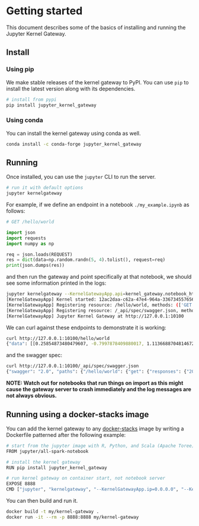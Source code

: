 # Getting started

This document describes some of the basics of installing and running the
Jupyter Kernel Gateway.

## Install
### Using pip

We make stable releases of the kernel gateway to PyPI. You can use `pip` to install the latest version along with its dependencies.

```bash
# install from pypi
pip install jupyter_kernel_gateway
```

### Using conda

You can install the kernel gateway using conda as well.

```bash
conda install -c conda-forge jupyter_kernel_gateway
```

## Running

Once installed, you can use the `jupyter` CLI to run the server.

```bash
# run it with default options
jupyter kernelgateway
```

For example, if we define an endpoint in a notebook `./my_example.ipynb` as follows:
```python
# GET /hello/world

import json
import requests
import numpy as np

req = json.loads(REQUEST)
res = dict(data=np.random.randn(5, 4).tolist(), request=req)
print(json.dumps(res))
```
and then run the gateway and point specifically at that notebook, we should see some information printed in the logs:
```bash
jupyter kernelgateway --KernelGatewayApp.api=kernel_gateway.notebook_http --KernelGatewayApp.seed_uri=./my_example.ipynb --port=10100
[KernelGatewayApp] Kernel started: 12ac2daa-c62a-47e4-964a-336734557656
[KernelGatewayApp] Registering resource: /hello/world, methods: (['GET'])
[KernelGatewayApp] Registering resource: /_api/spec/swagger.json, methods: (GET)
[KernelGatewayApp] Jupyter Kernel Gateway at http://127.0.0.1:10100
```
We can curl against these endpoints to demonstrate it is working:
```bash
curl http://127.0.0.1:10100/hello/world
{"data": [[0.25854873480479607, -0.7997878409880017, 1.1136688704814672, -1.3292395513862103], [1.9879386172897555, 0.43368279132553395, -0.8623363198491706, -0.1571285171759644], [0.4437134294167942, 1.1323758620715763, 1.7350545168735723, -0.7617257690860397], [-0.4219717996309759, 0.2912776236488964, -0.21468140988270742, -0.8286216351049279], [0.5754812112421828, -2.042429681534432, 2.992678912690803, -0.7231031350239057]], "request": {"body": "", "args": {}, "path": {}, "headers": {"Host": "127.0.0.1:10100", "User-Agent": "curl/7.68.0", "Accept": "*/*"}}}
```
and the swagger spec:
```bash
curl http://127.0.0.1:10100/_api/spec/swagger.json
{"swagger": "2.0", "paths": {"/hello/world": {"get": {"responses": {"200": {"description": "Success"}}}}}, "info": {"version": "0.0.0", "title": "my_example"}}
```

**NOTE: Watch out for notebooks that run things on import as this might cause the gateway server to crash immediately and the log messages are not always obvious.**

## Running using a docker-stacks image

You can add the kernel gateway to any [docker-stacks](https://github.com/jupyter/docker-stacks) image by writing a Dockerfile patterned after the following example:

```bash
# start from the jupyter image with R, Python, and Scala (Apache Toree) kernels pre-installed
FROM jupyter/all-spark-notebook

# install the kernel gateway
RUN pip install jupyter_kernel_gateway

# run kernel gateway on container start, not notebook server
EXPOSE 8888
CMD ["jupyter", "kernelgateway", "--KernelGatewayApp.ip=0.0.0.0", "--KernelGatewayApp.port=8888"]
```

You can then build and run it.

```bash
docker build -t my/kernel-gateway .
docker run -it --rm -p 8888:8888 my/kernel-gateway
```
